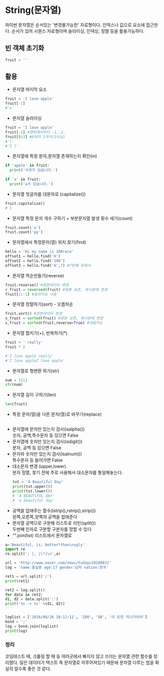 # String(문자열)
파이썬 문자열은 순서있는 '변경불가능한' 자료형이다. 인덱스나 값으로 요소에 접근한다. 순서가 있어 시퀀스 자료형이며 슬라이싱, 인덱싱, 정렬 등을 활용가능하다.


## 빈 객체 초기화
```python
fruit = ''
```

## 활용
  - 문자열 마지막 요소
  ```python
  fruit = 'I love apple'
  fruit[-1] 
  #'e'
  ```
  - 문자열 슬라이싱
  ```python
  fruit = 'I love apple'
  fruit[-2] #맨뒤에서부터 -1,-2..
  fruit[0:3] #0부터 2까지(3아님)
  #'l'
  #'I l'
  ```

  - 문자열에 특정 문자,문자열 존재하는지 확인(in)
  ```python
  if 'apple' in fruit:
    print('사과가 있습니다.')
    
  if 'a' in fruit:
    print('a가 있습니다.')
  ```
  - 문자열 첫글자를 대문자로 (capitalize())
  ```python
  fruit.capitalize()
  # 1
  ```
  - 문자열 특정 문자 개수 구하기 + 부분문자열 발생 횟수 세기(count)
  ```python
  fruit.count('a')
  fruit.count('pp')
  ```
  - 문자열에서 특정문자(열) 위치 찾기(find)
  ```python
  hello = 'Hi my name is 100race'
  offset1 = hello.find('H')
  offset2 = hello.find('100')
  offset3 = hello.find('m',7) #7번째 뒤에서 
  ```
  - 문자열 역순만들기(reverse)
  ```python
  fruit.reverse() #원본데이터 변경
  r_fruit = reversed(fruit) #원본 보존, 복사본에 변경
  fruit[::-1] #슬라이싱 이용
  ```
  - 문자열 정렬하기(sort) - 오름차순
  ```python
  fruit.sort() #원본데이터 변경
  s_fruit = sorted(fruit) #원본 보존, 복사본에 변경
  s_fruit = sorted(fruit,reverse=True) #내림차순
  ```
  - 문자열 합치기(+), 반복하기(*)
  ```python
  fruit + ' really'
  fruit * 2
  
  #'I love apple really'
  #'I love appleI love apple'
  ```
  - 문자열로 형변환 하기(str)
  ```python
  num = 1111
  str(num)
  ```
  - 문자열 길이 구하기(len)
  ```python
  len(fruit)
  ```
  - 특정 문자(열)을 다른 문자(열)로 바꾸기(replace)
  ```python
  
  ```
  - 문자열에 문자만 있는지 검사(isalpha()) <br>
   숫자, 공백,특수문자 등 있으면 False
  - 문자열에 숫자만 있는지 검사(isdigit()) <br>
   문자, 공백 등 있으면 False
  - 문자와 숫자만 있는지 검사(isalnum()) <br>
   특수문자 등 들어가면 False
  - 대소문자 변경 (upper,lower) <br>
   문자 정렬, 찾기 전에 주로 사용해서 대소문자를 통일해놓는다.
     ```python
     txt = 'A Beautiful Day'
     print(txt.upper())
     print(txt.lower())
     # 'A BEAUTIFUL DAY'
     # 'a beautiful day'
     ```
  - 공백을 없애주는 함수(lstrip(),rstrip(),strip())<br>
  왼쪽,오른쪽,양쪽의 공백을 없애준다
  - 문자열 공백으로 구분해 리스트로 리턴(split()) <br>
  두번째 인자로 구분할 구분자를 정할 수 있다
  - "".join(list) 리스트에서 문자열로
   ```python
a='Beautiful, is; better*than\nugly'
import re
re.split('; |, |\*|\n',a)

url = 'http://www.naver.com/news/today=20160831'
log = 'name:홍길동 age:17 gender:남자 nation:한국'
 
ret1 = url.split('/')
print(ret1)
 
ret2 = log.split()
for data in ret2:
   d1, d2 = data.split(':')
   print('%s -> %s' %(d1, d2))
 

loglist = ['2016/08/26 10:12:11', '200', 'OK', '이 또한 지나가리라']
bond = ';'
log = bond.join(loglist)
print(log)
 ```



  


### 정리
 코딩테스트 때, 크롤링 할 때 등 여러곳에서 빠지지 않고 쓰이는 문자열 관련 함수를 정리했다. 많은 데이터가 텍스트 즉 문자열로 이루어져있기 때문에 문자열 다루는 법을 확실히 알수록 좋은 것 같다.
